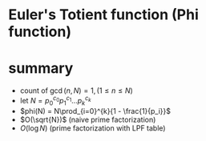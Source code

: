 # Euler's Totient function (Phi function)



# summary
- count of $\gcd(n, N) = 1, (1 \le n \le N)$
- let $N = {p_0}^{c_0}{p_1}^{c_1}...{p_k}^{c_k}$
- $phi(N) = N\prod_{i=0}^{k}{1 - \frac{1}{p_i}}$
- $O(\sqrt{N})$ (naive prime factorization)
- $O(\log{N})$ (prime factorization with LPF table)